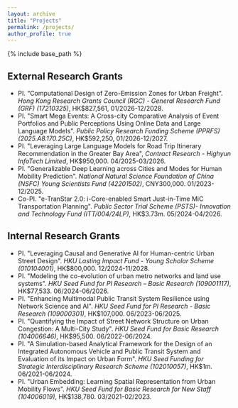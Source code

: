 ```yaml
---
layout: archive
title: "Projects"
permalink: /projects/
author_profile: true
---
```


{% include base_path %}

## External Research Grants
* PI. “Computational Design of Zero-Emission Zones for Urban Freight”. *Hong Kong Research Grants Council (RGC) - General Research Fund (GRF) (17210325)*, HK$827,561, 01/2026-12/2028.
* PI. "Smart Mega Events: A Cross-city Comparative Analysis of Event Portfolios and Public Perceptions Using Online Data and Large Language Models". *Public Policy Research Funding Scheme (PPRFS) (2025.A8.170.25C)*, HK$592,250, 01/2026-12/2027.
* PI. "Leveraging Large Language Models for Road Trip Itinerary Recommendation in the Greater Bay Area", *Contract Research - Highyun InfoTech Limited*, HK$950,000. 04/2025-03/2026.
* PI. "Generalizable Deep Learning across Cities and Modes for Human Mobility Prediction". *National Natural Science Foundation of China (NSFC) Young Scientists Fund (42201502)*, CNY300,000. 01/2023-12/2025.
* Co-PI. "e-TranStar 2.0: i-Core-enabled Smart Just-in-Time MiC Transportation Planning". *Public Sector Trial Scheme (PSTS)- Innovation and Technology Fund (ITT/004/24LP)*, HK$3.73m. 05/2024-04/2026.

## Internal Research Grants
* PI. "Leveraging Causal and Generative AI for Human-centric Urban Street Design". *HKU Lasting Impact Fund - Young Scholar Scheme (010104001)*, HK$800,000. 12/2024-11/2028.
* PI. "Modeling the co-evolution of urban metro networks and land use systems". *HKU Seed Fund for PI Research – Basic Research (109001117)*, HK$77,533. 06/2024-06/2026.
* PI. "Enhancing Multimodal Public Transit System Resilience using Network Science and AI". *HKU Seed Fund for PI Research - Basic Research (109000301)*, HK$107,000. 06/2023-06/2025.
* PI. "Quantifying the Impact of Street Network Structure on Urban Congestion: A Multi-City Study". *HKU Seed Fund for Basic Research (104006646)*, HK$95,500. 06/2022-06/2024.
* PI. "A Simulation-based Analytical Framework for the Design of an Integrated Autonomous Vehicle and Public Transit System and Evaluation of its Impact on Urban Form". *HKU Seed Funding for Strategic Interdisciplinary Research Scheme (102010057)*, HK$1m. 06/2021-06/2024.
* PI. "Urban Embedding: Learning Spatial Representation from Urban Mobility Flows". *HKU Seed Fund for Basic Research for New Staff (104006019)*, HK$138,780. 03/2021-02/2023.
